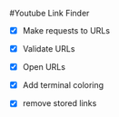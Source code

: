 #Youtube Link Finder

- [x] Make requests to URLs
- [x] Validate URLs
- [x] Open URLs
- [x] Add terminal coloring
- [x] remove stored links

